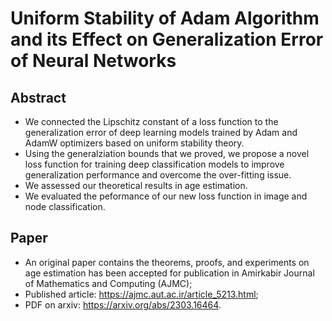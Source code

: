 # Uniform Stability of Adam Algorithm and its Effect on Generalization Error of Neural Networks
## Abstract
* We connected the Lipschitz constant of a loss function to the generalization error of deep learning models trained by Adam and AdamW optimizers based on uniform stability theory.
* Using the generalziation bounds that we proved, we propose a novel loss function for training deep classification models to improve generalization performance and overcome the over-fitting issue.
* We assessed our theoretical results in age estimation.
* We evaluated the peformance of our new loss function in image and node classification.
## Paper
* An original paper contains the theorems, proofs, and experiments on age estimation has been accepted for publication in Amirkabir Journal of Mathematics and Computing (AJMC);
* Published article: https://ajmc.aut.ac.ir/article_5213.html;
* PDF on arxiv: https://arxiv.org/abs/2303.16464.
